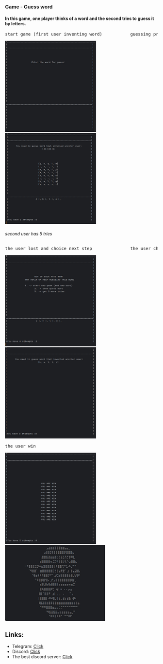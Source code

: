 <div>
    <h3>Game - Guess word</h3>
    <h4>In this game, one player thinks of a word and the second tries to guess it by letters.</h4>
    <pre>start game (first user inventing word)           guessing process (second user)</pre>
     <img width="300" height="300" alt="inventing_word" src="src\main\resources\images\inventing_word.jpg"/>
     <img width="300" height="300" alt="guessing_word" src="src\main\resources\images\guessing_word.jpg"/>
    <h6>second user has 5 tries</h6>
    <pre>the user lost and choice next step               the user chose show hidden word</pre>
     <img width="300" height="300" alt="choice_next_step" src="src\main\resources\images\choice_next_step.jpg"/>
     <img width="300" height="300" alt="display_invented_word" src="src\main\resources\images\display_invented_word.jpg"/>
    <pre>the user win                                                 logo</pre>
     <img width="300" height="300" alt="win" src="src\main\resources\images\win.jpg"/>
     <img width="330" height="250" alt="logo" src="src\main\resources\images\logo.jpg"/>
</div>

## Links:

- Telegram: [Click](https://t.me/whoist26x0)
- Discord: [Click](https://discordapp.com/users/488771728969826314/)
- The best discord server: [Click](https://discord.gg/Hfqrmm26NG)
